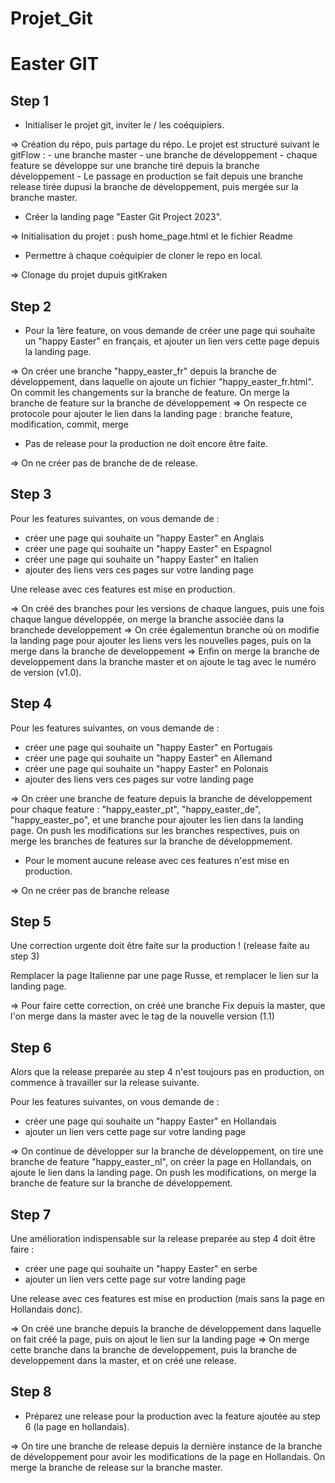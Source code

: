 # Projet_Git

# Easter GIT

## Step 1

- Initialiser le projet git, inviter le / les coéquipiers.

 => Création du répo, puis partage du répo. 
 	Le projet est structuré suivant le gitFlow : 
 		- une branche master 
 		- une branche de développement
 		- chaque feature se développe sur une branche tiré depuis la branche développement
 		- Le passage en production se fait depuis une branche release tirée dupusi la branche de développement, puis mergée sur la branche master.

- Créer la landing page "Easter Git Project 2023".

=> Initialisation du projet : push home_page.html et le fichier Readme

- Permettre à chaque coéquipier de cloner le repo en local.

=> Clonage du projet dupuis gitKraken

## Step 2

- Pour la 1ère feature, on vous demande de créer une page qui souhaite un "happy Easter" en français, et ajouter un lien vers cette page depuis la landing page.

=> On créer une branche "happy_easter_fr" depuis la branche de développement, dans laquelle on ajoute un fichier "happy_easter_fr.html".
    On commit les changements sur la branche de feature.
    On merge la branche de feature sur la branche de développement
=> On respecte ce protocole pour ajouter le lien dans la landing page : branche feature, modification, commit, merge

- Pas de release pour la production ne doit encore être faite.

=> On ne créer pas de branche de de release.

## Step 3

Pour les features suivantes, on vous demande de :
- créer une page qui souhaite un "happy Easter" en Anglais
- créer une page qui souhaite un "happy Easter" en Espagnol
- créer une page qui souhaite un "happy Easter" en Italien
- ajouter des liens vers ces pages sur votre landing page

Une release avec ces features est mise en production.

=> On créé des branches pour les versions de chaque langues, puis une fois chaque langue développée, on merge la branche associée dans la branchede developpement
=> On crée égalementun branche où on modifie la landing page pour ajouter les liens vers les nouvelles pages, puis on la merge dans la branche de developpement
=> Enfin on merge la branche de developpement dans la branche master et on ajoute le tag avec le numéro de version (v1.0). 

## Step 4

Pour les features suivantes, on vous demande de :
- créer une page qui souhaite un "happy Easter" en Portugais
- créer une page qui souhaite un "happy Easter" en Allemand
- créer une page qui souhaite un "happy Easter" en Polonais
- ajouter des liens vers ces pages sur votre landing page

=> On créer une branche de feature depuis la branche de développement pour chaque feature : "happy_easter_pt", "happy_easter_de", "happy_easter_po",  et une branche pour ajouter les lien dans la landing page.
    On push les modifications sur les branches respectives, puis on merge les branches de features sur la branche de développmement.

- Pour le moment aucune release avec ces features n'est mise en production.

=> On ne créer pas de branche release

## Step 5

Une correction urgente doit être faite sur la production ! (release faite au step 3)

Remplacer la page Italienne par une page Russe, et remplacer le lien sur la landing page.

=> Pour faire cette correction, on créé une branche Fix depuis la master, que l'on merge dans la master avec le tag de la nouvelle version (1.1)

## Step 6

Alors que la release preparée au step 4 n'est toujours pas en production, on commence à travailler sur la release suivante.

Pour les features suivantes, on vous demande de :
- créer une page qui souhaite un "happy Easter" en Hollandais
- ajouter un lien vers cette page sur votre landing page

=> On continue de développer sur la branche de développement, on tire une branche de feature "happy_easter_nl", on créer la page en Hollandais, on ajoute le lien dans la landing page.
    On push les modifications, on merge la branche de feature sur la branche de développement.

## Step 7

Une amélioration indispensable sur la release preparée au step 4 doit être faire :
- créer une page qui souhaite un "happy Easter" en serbe
- ajouter un lien vers cette page sur votre landing page

Une release avec ces features est mise en production (mais sans la page en Hollandais donc).

=> On créé une branche depuis la branche de développement dans laquelle on fait créé la page, puis on ajout le lien sur la landing page
=> On merge cette branche dans la branche de developpement, puis la branche de developpement dans la master, et on créé une release.

## Step 8

- Préparez une release pour la production avec la feature ajoutée au step 6 (la page en hollandais).

=> On tire une branche de release depuis la dernière instance de la branche de développement pour avoir les modifications de la page en Hollandais. On merge la branche de release sur la branche master.